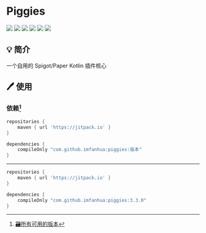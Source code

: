 # Piggies
[![](https://img.shields.io/badge/V%20ME-50-red?style=for-the-badge&logo=kfc&logoColor=red)](https://afdian.net/@FanHua)
[![](https://img.shields.io/github/workflow/status/imfanhua/piggies/Build/master?style=for-the-badge)](https://github.com/imfanhua/piggies/actions/workflows/build.yml)
[![](https://img.shields.io/github/issues/imfanhua/piggies?style=for-the-badge)](https://github.com/imfanhua/piggies/issues)
[![](https://img.shields.io/github/forks/imfanhua/piggies?style=for-the-badge)](https://github.com/imfanhua/piggies/network/members)
[![](https://img.shields.io/github/stars/imfanhua/piggies?style=for-the-badge)](https://www.youtube.com/watch?v=dQw4w9WgXcQ)
[![](https://img.shields.io/badge/License-MIT-A31F34?logo=Kotlin&logoColor=ffffff&style=for-the-badge)](https://github.com/imfanhua/piggies/blob/master/LICENSE.txt)

## 💡 简介
一个自用的 Spigot/Paper Kotlin 插件核心

## 🖊️ 使用

### 依赖[^1]
```gradle
repositories {
	maven { url 'https://jitpack.io' }
}
```
```gradle
dependencies {
	compileOnly "com.github.imfanhua:piggies:版本"
}
```
----
```gradle
repositories {
	maven { url 'https://jitpack.io' }
}

dependencies {
	compileOnly "com.github.imfanhua:piggies:3.3.0"
}
```
[^1]: [🗃️所有可用的版本](https://github.com/imfanhua/piggies/tags)
